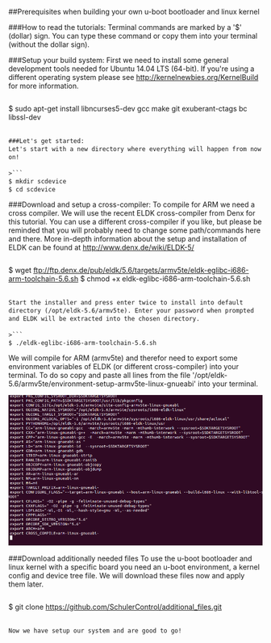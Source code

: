##Prerequisites when building your own u-boot bootloader and linux kernel

###How to read the tutorials:
Terminal commands are marked by a '$' (dollar) sign. You can type these command or copy them into your terminal (without the dollar sign).


###Setup your build system:
First we need to install some general development tools needed for Ubuntu 14.04 LTS (64-bit). If you're using a different operating system please see http://kernelnewbies.org/KernelBuild for more information.

>```
$ sudo apt-get install libncurses5-dev gcc make git exuberant-ctags bc libssl-dev
```

###Let's get started:
Let's start with a new directory where everything will happen from now on!

>```
$ mkdir scdevice
$ cd scdevice
```

###Download and setup a cross-compiler:
To compile for ARM we need a cross compiler. We will use the recent ELDK cross-compiler from Denx for this tutorial. You can use a different cross-compiler if you like, but please be reminded that you will probably need to change some path/commands here and there. More in-depth information about the setup and installation of ELDK can be found at http://www.denx.de/wiki/ELDK-5/

>```
$ wget ftp://ftp.denx.de/pub/eldk/5.6/targets/armv5te/eldk-eglibc-i686-arm-toolchain-5.6.sh
$ chmod +x eldk-eglibc-i686-arm-toolchain-5.6.sh
```

Start the installer and press enter twice to install into default directory (/opt/eldk-5.6/armv5te). Enter your password when prompted and ELDK will be extracted into the chosen directory.

>```
$ ./eldk-eglibc-i686-arm-toolchain-5.6.sh
```

We will compile for ARM (armv5te) and therefor need to export some environment variables of ELDK (or different cross-compiler) into your terminal. To do so copy and paste all lines from the file '/opt/eldk-5.6/armv5te/environment-setup-armv5te-linux-gnueabi' into your terminal.

![ELDK environment variables](https://github.com/SchulerControl/documentation/blob/master/setup/images/eldk_environment_variables.png)


###Download additionally needed files
To use the u-boot bootloader and linux kernel with a specific board you need an u-boot environment, a kernel config and device tree file. We will download these files now and apply them later.
>```
$ git clone https://github.com/SchulerControl/additional_files.git
```

Now we have setup our system and are good to go!


